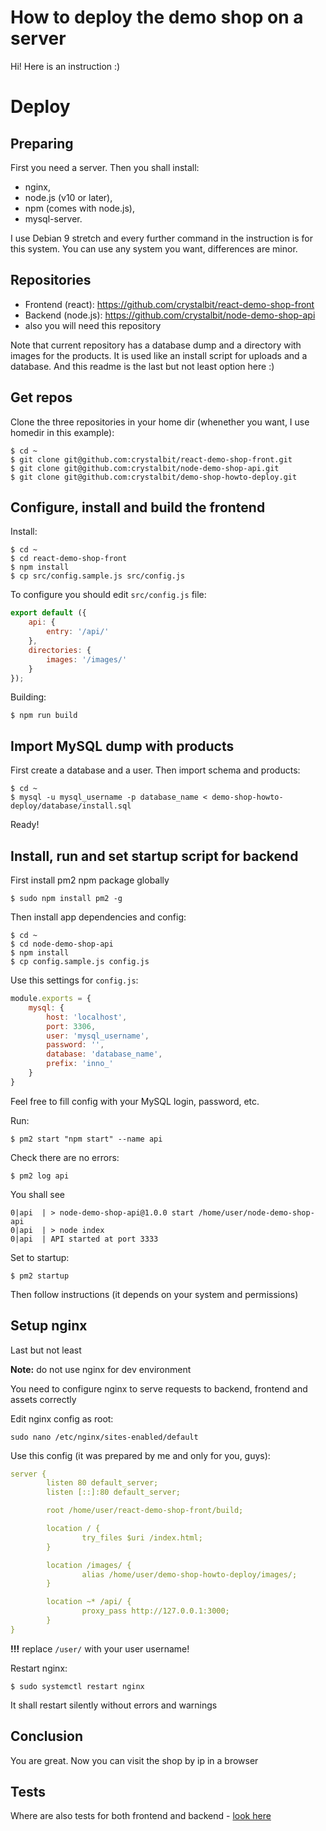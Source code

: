 # How to deploy the demo shop on a server #

Hi! Here is an instruction :)

# Deploy

## Preparing
First you need a server. Then you shall install:
* nginx,
* node.js (v10 or later),
* npm (comes with node.js),
* mysql-server.

I use Debian 9 stretch and every further command in the instruction is for this system. You can use any system you want, differences are minor.

## Repositories
* Frontend (react): https://github.com/crystalbit/react-demo-shop-front
* Backend (node.js): https://github.com/crystalbit/node-demo-shop-api
* also you will need this repository

Note that current repository has a database dump and a directory with images for the products. It is used like an install script for uploads and a database.
And this readme is the last but not least option here :)

## Get repos
Clone the three repositories in your home dir (whenether you want, I use homedir in this example):
```console
$ cd ~
$ git clone git@github.com:crystalbit/react-demo-shop-front.git
$ git clone git@github.com:crystalbit/node-demo-shop-api.git
$ git clone git@github.com:crystalbit/demo-shop-howto-deploy.git
```

## Configure, install and build the frontend
Install:
```console
$ cd ~
$ cd react-demo-shop-front
$ npm install
$ cp src/config.sample.js src/config.js
```

To configure you should edit `src/config.js` file:
```javascript
export default ({
    api: {
        entry: '/api/'
    },
    directories: {
        images: '/images/'
    }
});
```

Building:
```console
$ npm run build
```

## Import MySQL dump with products
First create a database and a user.
Then import schema and products:
```console
$ cd ~
$ mysql -u mysql_username -p database_name < demo-shop-howto-deploy/database/install.sql
```
Ready!

## Install, run and set startup script for backend
First install pm2 npm package globally
```console
$ sudo npm install pm2 -g
```

Then install app dependencies and config:
```console
$ cd ~
$ cd node-demo-shop-api
$ npm install
$ cp config.sample.js config.js
```

Use this settings for `config.js`:
```javascript
module.exports = {
    mysql: {
        host: 'localhost',
        port: 3306,
        user: 'mysql_username',
        password: '',
        database: 'database_name',
        prefix: 'inno_'
    }
}
```

Feel free to fill config with your MySQL login, password, etc.

Run:
```console
$ pm2 start "npm start" --name api
```

Check there are no errors:
```console
$ pm2 log api
```

You shall see
```
0|api  | > node-demo-shop-api@1.0.0 start /home/user/node-demo-shop-api
0|api  | > node index
0|api  | API started at port 3333
```

Set to startup:
```console
$ pm2 startup
```

Then follow instructions (it depends on your system and permissions)

## Setup nginx
Last but not least

**Note:** do not use nginx for dev environment

You need to configure nginx to serve requests to backend, frontend and assets correctly

Edit nginx config as root:
```console
sudo nano /etc/nginx/sites-enabled/default
```

Use this config (it was prepared by me and only for you, guys):
```yml
server {
        listen 80 default_server;
        listen [::]:80 default_server;

        root /home/user/react-demo-shop-front/build;

        location / {
                try_files $uri /index.html;
        }

        location /images/ {
                alias /home/user/demo-shop-howto-deploy/images/;
        }

        location ~* /api/ {
                proxy_pass http://127.0.0.1:3000;
        }
}
```

**!!!** replace `/user/` with your user username!

Restart nginx:
```console
$ sudo systemctl restart nginx
```

It shall restart silently without errors and warnings

## Conclusion
You are great. Now you can visit the shop by ip in a browser

## Tests
Where are also tests for both frontend and backend - [look here](./TESTING.md)